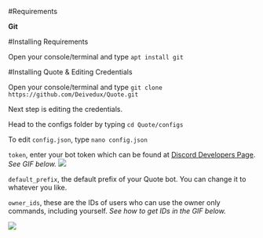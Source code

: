 #Requirements

**Git**



#Installing Requirements

Open your console/terminal and type `apt install git`



#Installing Quote & Editing Credentials

Open your console/terminal and type `git clone https://github.com/Deivedux/Quote.git`

Next step is editing the credentials.

Head to the configs folder by typing `cd Quote/configs`

To edit `config.json`, type `nano config.json`

`token`, enter your bot token which can be found at [Discord Developers Page](https://discordapp.com/developers/applications/me). *See  GIF below.*
![](http://i.imgur.com/jaxgi2P.gif)

`default_prefix`, the default prefix of your Quote bot. You can change it to whatever you like.

`owner_ids`, these are the IDs of users who can use the owner only commands, including yourself. *See how to get IDs in the GIF below.*

![](http://i.imgur.com/BjBZRQb.gif)

